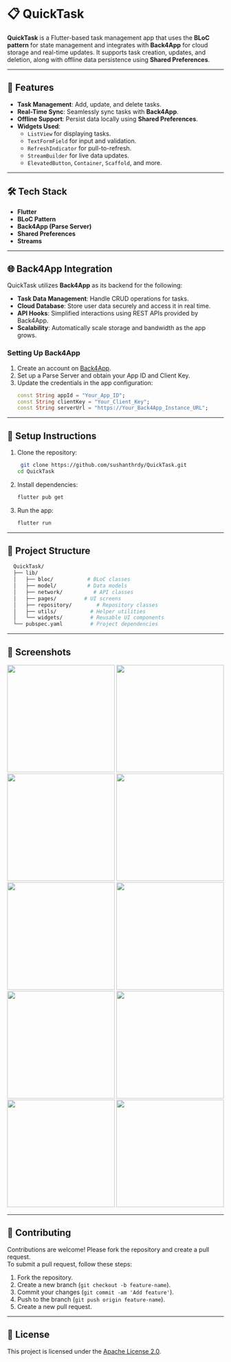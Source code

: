 # 📋 QuickTask

**QuickTask** is a Flutter-based task management app that uses the **BLoC pattern** for state management and integrates with **Back4App** for cloud storage and real-time updates. It supports task creation, updates, and deletion, along with offline data persistence using **Shared Preferences**.

---

## 🚀 Features
- **Task Management**: Add, update, and delete tasks.
- **Real-Time Sync**: Seamlessly sync tasks with **Back4App**.
- **Offline Support**: Persist data locally using **Shared Preferences**.
- **Widgets Used**:
  - `ListView` for displaying tasks.
  - `TextFormField` for input and validation.
  - `RefreshIndicator` for pull-to-refresh.
  - `StreamBuilder` for live data updates.
  - `ElevatedButton`, `Container`, `Scaffold`, and more.

---

## 🛠️ Tech Stack
- **Flutter**  
- **BLoC Pattern**  
- **Back4App (Parse Server)**  
- **Shared Preferences**  
- **Streams**  

---

## 🌐 Back4App Integration  

QuickTask utilizes **Back4App** as its backend for the following:  

- **Task Data Management**: Handle CRUD operations for tasks.  
- **Cloud Database**: Store user data securely and access it in real time.  
- **API Hooks**: Simplified interactions using REST APIs provided by Back4App.  
- **Scalability**: Automatically scale storage and bandwidth as the app grows.  

### Setting Up Back4App  

1. Create an account on [Back4App](https://www.back4app.com).  
2. Set up a Parse Server and obtain your App ID and Client Key.  
3. Update the credentials in the app configuration:  
   ```dart  
   const String appId = "Your_App_ID";  
   const String clientKey = "Your_Client_Key";  
   const String serverUrl = "https://Your_Back4App_Instance_URL";

---

## 🧩 Setup Instructions
1. Clone the repository:
   ```bash
    git clone https://github.com/sushanthrdy/QuickTask.git
   cd QuickTask
2. Install dependencies:
   ```bash
   flutter pub get
3. Run the app:
   ```bash
   flutter run

---

## 🧩 Project Structure
```bash
  QuickTask/  
  ├── lib/  
  │   ├── bloc/           # BLoC classes  
  │   ├── model/          # Data models
  │   ├── network/          # API classes
  │   ├── pages/         # UI screens  
  │   ├── repository/        # Repository classes
  │   ├── utils/           # Helper utilities  
  │   └── widgets/         # Reusable UI components  
  └── pubspec.yaml         # Project dependencies
  ```
---

## 📸 Screenshots  

<div>
<img src="screenshots/Login.png" width="250"/>
<img src="screenshots/Signup.png" width="250"/>
<img src="screenshots/NoInprogress.png" width="250"/>
<img src="screenshots/createTask.png" width="250"/>
<img src="screenshots/createTaskFiller.png" width="250"/>
<img src="screenshots/InProgressTasks.png" width="250"/>
<img src="screenshots/EditMarkAsDone.png" width="250"/>
<img src="screenshots/UpdateTaskScreen.png" width="250"/>
<img src="screenshots/Status.png" width="250"/>
<img src="screenshots/Logout.png" width="250"/>
</div>
 

---

## 🤝 Contributing  

Contributions are welcome! Please fork the repository and create a pull request.  
To submit a pull request, follow these steps:

1. Fork the repository.
2. Create a new branch (`git checkout -b feature-name`).
3. Commit your changes (`git commit -am 'Add feature'`).
4. Push to the branch (`git push origin feature-name`).
5. Create a new pull request.

---

## 📜 License  

This project is licensed under the [Apache License 2.0](LICENSE).  
